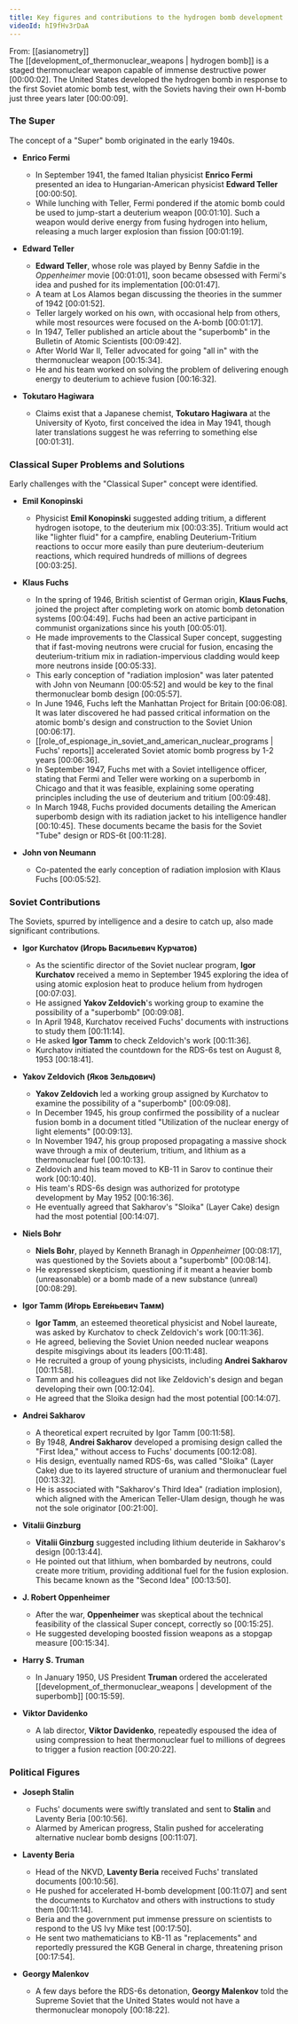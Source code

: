 ```yaml
---
title: Key figures and contributions to the hydrogen bomb development
videoId: hI9fHv3rDaA
---
```


From: [[asianometry]] <br/> 
The [[development_of_thermonuclear_weapons | hydrogen bomb]] is a staged thermonuclear weapon capable of immense destructive power <a class="yt-timestamp" data-t="00:00:02">[00:00:02]</a>. The United States developed the hydrogen bomb in response to the first Soviet atomic bomb test, with the Soviets having their own H-bomb just three years later <a class="yt-timestamp" data-t="00:00:09">[00:00:09]</a>.

### The Super

The concept of a "Super" bomb originated in the early 1940s.

*   **Enrico Fermi**
    *   In September 1941, the famed Italian physicist **Enrico Fermi** presented an idea to Hungarian-American physicist **Edward Teller** <a class="yt-timestamp" data-t="00:00:50">[00:00:50]</a>.
    *   While lunching with Teller, Fermi pondered if the atomic bomb could be used to jump-start a deuterium weapon <a class="yt-timestamp" data-t="00:01:10">[00:01:10]</a>. Such a weapon would derive energy from fusing hydrogen into helium, releasing a much larger explosion than fission <a class="yt-timestamp" data-t="00:01:19">[00:01:19]</a>.

*   **Edward Teller**
    *   **Edward Teller**, whose role was played by Benny Safdie in the *Oppenheimer* movie <a class="yt-timestamp" data-t="00:01:01">[00:01:01]</a>, soon became obsessed with Fermi's idea and pushed for its implementation <a class="yt-timestamp" data-t="00:01:47">[00:01:47]</a>.
    *   A team at Los Alamos began discussing the theories in the summer of 1942 <a class="yt-timestamp" data-t="00:01:52">[00:01:52]</a>.
    *   Teller largely worked on his own, with occasional help from others, while most resources were focused on the A-bomb <a class="yt-timestamp" data-t="00:01:17">[00:01:17]</a>.
    *   In 1947, Teller published an article about the "superbomb" in the Bulletin of Atomic Scientists <a class="yt-timestamp" data-t="00:09:42">[00:09:42]</a>.
    *   After World War II, Teller advocated for going "all in" with the thermonuclear weapon <a class="yt-timestamp" data-t="00:15:34">[00:15:34]</a>.
    *   He and his team worked on solving the problem of delivering enough energy to deuterium to achieve fusion <a class="yt-timestamp" data-t="00:16:32">[00:16:32]</a>.

*   **Tokutaro Hagiwara**
    *   Claims exist that a Japanese chemist, **Tokutaro Hagiwara** at the University of Kyoto, first conceived the idea in May 1941, though later translations suggest he was referring to something else <a class="yt-timestamp" data-t="00:01:31">[00:01:31]</a>.

### Classical Super Problems and Solutions

Early challenges with the "Classical Super" concept were identified.

*   **Emil Konopinski**
    *   Physicist **Emil Konopinski** suggested adding tritium, a different hydrogen isotope, to the deuterium mix <a class="yt-timestamp" data-t="00:03:35">[00:03:35]</a>. Tritium would act like "lighter fluid" for a campfire, enabling Deuterium-Tritium reactions to occur more easily than pure deuterium-deuterium reactions, which required hundreds of millions of degrees <a class="yt-timestamp" data-t="00:03:25">[00:03:25]</a>.

*   **Klaus Fuchs**
    *   In the spring of 1946, British scientist of German origin, **Klaus Fuchs**, joined the project after completing work on atomic bomb detonation systems <a class="yt-timestamp" data-t="00:04:49">[00:04:49]</a>. Fuchs had been an active participant in communist organizations since his youth <a class="yt-timestamp" data-t="00:05:01">[00:05:01]</a>.
    *   He made improvements to the Classical Super concept, suggesting that if fast-moving neutrons were crucial for fusion, encasing the deuterium-tritium mix in radiation-impervious cladding would keep more neutrons inside <a class="yt-timestamp" data-t="00:05:33">[00:05:33]</a>.
    *   This early conception of "radiation implosion" was later patented with John von Neumann <a class="yt-timestamp" data-t="00:05:52">[00:05:52]</a> and would be key to the final thermonuclear bomb design <a class="yt-timestamp" data-t="00:05:57">[00:05:57]</a>.
    *   In June 1946, Fuchs left the Manhattan Project for Britain <a class="yt-timestamp" data-t="00:06:08">[00:06:08]</a>. It was later discovered he had passed critical information on the atomic bomb's design and construction to the Soviet Union <a class="yt-timestamp" data-t="00:06:17">[00:06:17]</a>.
    *   [[role_of_espionage_in_soviet_and_american_nuclear_programs | Fuchs' reports]] accelerated Soviet atomic bomb progress by 1-2 years <a class="yt-timestamp" data-t="00:06:36">[00:06:36]</a>.
    *   In September 1947, Fuchs met with a Soviet intelligence officer, stating that Fermi and Teller were working on a superbomb in Chicago and that it was feasible, explaining some operating principles including the use of deuterium and tritium <a class="yt-timestamp" data-t="00:09:48">[00:09:48]</a>.
    *   In March 1948, Fuchs provided documents detailing the American superbomb design with its radiation jacket to his intelligence handler <a class="yt-timestamp" data-t="00:10:45">[00:10:45]</a>. These documents became the basis for the Soviet "Tube" design or RDS-6t <a class="yt-timestamp" data-t="00:11:28">[00:11:28]</a>.

*   **John von Neumann**
    *   Co-patented the early conception of radiation implosion with Klaus Fuchs <a class="yt-timestamp" data-t="00:05:52">[00:05:52]</a>.

### Soviet Contributions

The Soviets, spurred by intelligence and a desire to catch up, also made significant contributions.

*   **Igor Kurchatov (Игорь Васильевич Курчатов)**
    *   As the scientific director of the Soviet nuclear program, **Igor Kurchatov** received a memo in September 1945 exploring the idea of using atomic explosion heat to produce helium from hydrogen <a class="yt-timestamp" data-t="00:07:03">[00:07:03]</a>.
    *   He assigned **Yakov Zeldovich**'s working group to examine the possibility of a "superbomb" <a class="yt-timestamp" data-t="00:09:08">[00:09:08]</a>.
    *   In April 1948, Kurchatov received Fuchs' documents with instructions to study them <a class="yt-timestamp" data-t="00:11:14">[00:11:14]</a>.
    *   He asked **Igor Tamm** to check Zeldovich's work <a class="yt-timestamp" data-t="00:11:36">[00:11:36]</a>.
    *   Kurchatov initiated the countdown for the RDS-6s test on August 8, 1953 <a class="yt-timestamp" data-t="00:18:41">[00:18:41]</a>.

*   **Yakov Zeldovich (Яков Зельдович)**
    *   **Yakov Zeldovich** led a working group assigned by Kurchatov to examine the possibility of a "superbomb" <a class="yt-timestamp" data-t="00:09:08">[00:09:08]</a>.
    *   In December 1945, his group confirmed the possibility of a nuclear fusion bomb in a document titled "Utilization of the nuclear energy of light elements" <a class="yt-timestamp" data-t="00:09:13">[00:09:13]</a>.
    *   In November 1947, his group proposed propagating a massive shock wave through a mix of deuterium, tritium, and lithium as a thermonuclear fuel <a class="yt-timestamp" data-t="00:10:13">[00:10:13]</a>.
    *   Zeldovich and his team moved to KB-11 in Sarov to continue their work <a class="yt-timestamp" data-t="00:10:40">[00:10:40]</a>.
    *   His team's RDS-6s design was authorized for prototype development by May 1952 <a class="yt-timestamp" data-t="00:16:36">[00:16:36]</a>.
    *   He eventually agreed that Sakharov's "Sloika" (Layer Cake) design had the most potential <a class="yt-timestamp" data-t="00:14:07">[00:14:07]</a>.

*   **Niels Bohr**
    *   **Niels Bohr**, played by Kenneth Branagh in *Oppenheimer* <a class="yt-timestamp" data-t="00:08:17">[00:08:17]</a>, was questioned by the Soviets about a "superbomb" <a class="yt-timestamp" data-t="00:08:14">[00:08:14]</a>.
    *   He expressed skepticism, questioning if it meant a heavier bomb (unreasonable) or a bomb made of a new substance (unreal) <a class="yt-timestamp" data-t="00:08:29">[00:08:29]</a>.

*   **Igor Tamm (И́горь Евге́ньевич Тамм)**
    *   **Igor Tamm**, an esteemed theoretical physicist and Nobel laureate, was asked by Kurchatov to check Zeldovich's work <a class="yt-timestamp" data-t="00:11:36">[00:11:36]</a>.
    *   He agreed, believing the Soviet Union needed nuclear weapons despite misgivings about its leaders <a class="yt-timestamp" data-t="00:11:48">[00:11:48]</a>.
    *   He recruited a group of young physicists, including **Andrei Sakharov** <a class="yt-timestamp" data-t="00:11:58">[00:11:58]</a>.
    *   Tamm and his colleagues did not like Zeldovich's design and began developing their own <a class="yt-timestamp" data-t="00:12:04">[00:12:04]</a>.
    *   He agreed that the Sloika design had the most potential <a class="yt-timestamp" data-t="00:14:07">[00:14:07]</a>.

*   **Andrei Sakharov**
    *   A theoretical expert recruited by Igor Tamm <a class="yt-timestamp" data-t="00:11:58">[00:11:58]</a>.
    *   By 1948, **Andrei Sakharov** developed a promising design called the "First Idea," without access to Fuchs' documents <a class="yt-timestamp" data-t="00:12:08">[00:12:08]</a>.
    *   His design, eventually named RDS-6s, was called "Sloika" (Layer Cake) due to its layered structure of uranium and thermonuclear fuel <a class="yt-timestamp" data-t="00:13:32">[00:13:32]</a>.
    *   He is associated with "Sakharov's Third Idea" (radiation implosion), which aligned with the American Teller-Ulam design, though he was not the sole originator <a class="yt-timestamp" data-t="00:21:00">[00:21:00]</a>.

*   **Vitalii Ginzburg**
    *   **Vitalii Ginzburg** suggested including lithium deuteride in Sakharov's design <a class="yt-timestamp" data-t="00:13:44">[00:13:44]</a>.
    *   He pointed out that lithium, when bombarded by neutrons, could create more tritium, providing additional fuel for the fusion explosion. This became known as the "Second Idea" <a class="yt-timestamp" data-t="00:13:50">[00:13:50]</a>.

*   **J. Robert Oppenheimer**
    *   After the war, **Oppenheimer** was skeptical about the technical feasibility of the classical Super concept, correctly so <a class="yt-timestamp" data-t="00:15:25">[00:15:25]</a>.
    *   He suggested developing boosted fission weapons as a stopgap measure <a class="yt-timestamp" data-t="00:15:34">[00:15:34]</a>.

*   **Harry S. Truman**
    *   In January 1950, US President **Truman** ordered the accelerated [[development_of_thermonuclear_weapons | development of the superbomb]] <a class="yt-timestamp" data-t="00:15:59">[00:15:59]</a>.

*   **Viktor Davidenko**
    *   A lab director, **Viktor Davidenko**, repeatedly espoused the idea of using compression to heat thermonuclear fuel to millions of degrees to trigger a fusion reaction <a class="yt-timestamp" data-t="00:20:22">[00:20:22]</a>.

### Political Figures

*   **Joseph Stalin**
    *   Fuchs' documents were swiftly translated and sent to **Stalin** and Laventy Beria <a class="yt-timestamp" data-t="00:10:56">[00:10:56]</a>.
    *   Alarmed by American progress, Stalin pushed for accelerating alternative nuclear bomb designs <a class="yt-timestamp" data-t="00:11:07">[00:11:07]</a>.

*   **Laventy Beria**
    *   Head of the NKVD, **Laventy Beria** received Fuchs' translated documents <a class="yt-timestamp" data-t="00:10:56">[00:10:56]</a>.
    *   He pushed for accelerated H-bomb development <a class="yt-timestamp" data-t="00:11:07">[00:11:07]</a> and sent the documents to Kurchatov and others with instructions to study them <a class="yt-timestamp" data-t="00:11:14">[00:11:14]</a>.
    *   Beria and the government put immense pressure on scientists to respond to the US Ivy Mike test <a class="yt-timestamp" data-t="00:17:50">[00:17:50]</a>.
    *   He sent two mathematicians to KB-11 as "replacements" and reportedly pressured the KGB General in charge, threatening prison <a class="yt-timestamp" data-t="00:17:54">[00:17:54]</a>.

*   **Georgy Malenkov**
    *   A few days before the RDS-6s detonation, **Georgy Malenkov** told the Supreme Soviet that the United States would not have a thermonuclear monopoly <a class="yt-timestamp" data-t="00:18:22">[00:18:22]</a>.